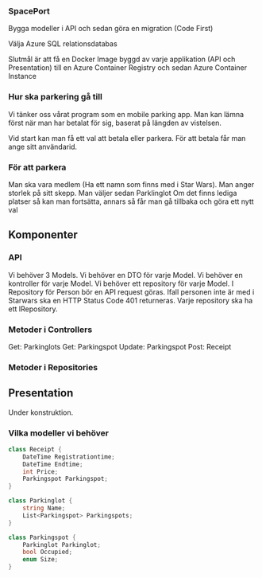 ### SpacePort 
Bygga modeller i API och sedan göra en migration (Code First) 

Välja Azure SQL relationsdatabas

Slutmål är att få en Docker Image byggd av varje applikation (API och Presentation) till en Azure Container Registry och sedan Azure Container Instance

### Hur ska parkering gå till
Vi tänker oss vårat program som en mobile parking app. Man kan lämna först när man har betalat för sig, baserat på längden av vistelsen.

Vid start kan man få ett val att betala eller parkera. För att betala får man ange sitt användarid.

### För att parkera
Man ska vara medlem (Ha ett namn som finns med i Star Wars). 
Man anger storlek på sitt skepp.
Man väljer sedan Parklinglot
Om det finns lediga platser så kan man fortsätta, annars så får man gå tillbaka och göra ett nytt val

## Komponenter

### API
Vi behöver 3 Models.
Vi behöver en DTO för varje Model.
Vi behöver en kontroller för varje Model.
Vi behöver ett repository för varje Model.
I Repository för Person bör en API request göras. Ifall personen inte är med i Starwars ska en HTTP Status Code 401 returneras.
Varje repository ska ha ett IRepository.

### Metoder i Controllers
Get: Parkinglots 
Get: Parkingspot
Update: Parkingspot
Post: Receipt

### Metoder i Repositories

## Presentation
Under konstruktion.

### Vilka modeller vi behöver
```csharp
class Receipt {
 	DateTime Registrationtime;
	DateTime Endtime;
	int Price;
	Parkingspot Parkingspot;
}

class Parkinglot {
	string Name;
	List<Parkingspot> Parkingspots;
}

class Parkingspot {
	Parkinglot Parkinglot;
	bool Occupied;
	enum Size;
}
```